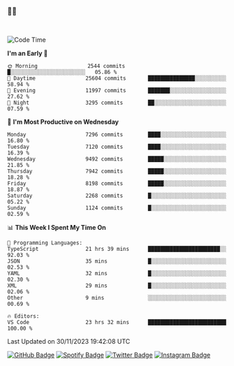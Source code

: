 ### 🤙🍺

<!-- <a href="https://github-readme-stats.vercel.app/api?username=hzak2xx&count_private=true&show_icons=true&theme=dracula">
  <img align="center" src="https://github-readme-stats.vercel.app/api?username=hzak2xx&count_private=true&show_icons=true&theme=dracula" />
</a>
</br> -->
</br>

<!--START_SECTION:waka-->
![Code Time](http://img.shields.io/badge/Code%20Time-2%2C932%20hrs%2019%20mins-blue)

**I'm an Early 🐤** 

```text
🌞 Morning                2544 commits        █░░░░░░░░░░░░░░░░░░░░░░░░   05.86 % 
🌆 Daytime                25604 commits       ███████████████░░░░░░░░░░   58.94 % 
🌃 Evening                11997 commits       ███████░░░░░░░░░░░░░░░░░░   27.62 % 
🌙 Night                  3295 commits        ██░░░░░░░░░░░░░░░░░░░░░░░   07.59 % 
```
📅 **I'm Most Productive on Wednesday** 

```text
Monday                   7296 commits        ████░░░░░░░░░░░░░░░░░░░░░   16.80 % 
Tuesday                  7120 commits        ████░░░░░░░░░░░░░░░░░░░░░   16.39 % 
Wednesday                9492 commits        █████░░░░░░░░░░░░░░░░░░░░   21.85 % 
Thursday                 7942 commits        █████░░░░░░░░░░░░░░░░░░░░   18.28 % 
Friday                   8198 commits        █████░░░░░░░░░░░░░░░░░░░░   18.87 % 
Saturday                 2268 commits        █░░░░░░░░░░░░░░░░░░░░░░░░   05.22 % 
Sunday                   1124 commits        █░░░░░░░░░░░░░░░░░░░░░░░░   02.59 % 
```


📊 **This Week I Spent My Time On** 

```text
💬 Programming Languages: 
TypeScript               21 hrs 39 mins      ███████████████████████░░   92.03 % 
JSON                     35 mins             █░░░░░░░░░░░░░░░░░░░░░░░░   02.53 % 
YAML                     32 mins             █░░░░░░░░░░░░░░░░░░░░░░░░   02.30 % 
XML                      29 mins             █░░░░░░░░░░░░░░░░░░░░░░░░   02.06 % 
Other                    9 mins              ░░░░░░░░░░░░░░░░░░░░░░░░░   00.69 % 

🔥 Editors: 
VS Code                  23 hrs 32 mins      █████████████████████████   100.00 % 
```


 Last Updated on 30/11/2023 19:42:08 UTC
<!--END_SECTION:waka-->

[![GitHub Badge](https://img.shields.io/badge/GitHub-100000?style=for-the-badge&logo=github&logoColor=white)](https://github.com/hzak2xx)
[![Spotify Badge](https://img.shields.io/badge/Spotify-1ED760?&style=for-the-badge&logo=spotify&logoColor=white)](https://open.spotify.com/user/uf90s6sbbh75a1mt44clkhkvf)
[![Twitter Badge](https://img.shields.io/badge/Twitter-1DA1F2?style=for-the-badge&logo=twitter&logoColor=white)](https://twitter.com/hzak2xx)
[![Instagram Badge](https://img.shields.io/badge/Instagram-E4405F?style=for-the-badge&logo=instagram&logoColor=white)](https://www.instagram.com/hzak2xx/)
